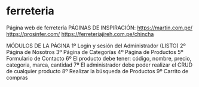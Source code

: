 # ferreteria

Página web de ferretería
PÁGINAS DE INSPIRACIÓN:
https://martin.com.pe/
https://prosinfer.com/
https://ferreteriajireh.com.pe/chincha

MÓDULOS DE LA PÁGINA
1º Login y sesión del Administrador (LISTO)
2º Página de Nosotros
3º Página de Categorías
4º Página de Productos
5º Formulario de Contacto
6º El producto debe tener: código, nombre, precio, categoria, marca, cantidad
7º El administrador debe poder realizar el CRUD de cualquier producto
8º Realizar la búsqueda de Productos
9º Carrito de compras